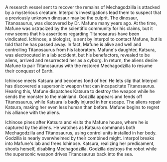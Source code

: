 A research vessel sent to recover the remains of Mechagodzilla is attacked by a mysterious creature. Interpol's investigations lead them to suspect that a previously unknown dinosaur may be the culprit. The dinosaur, Titanosaurus, was discovered by Dr. Mafune many years ago. At the time, Mafune was ostracized by the scientific community for his claims, but it now seems that his assertions regarding Titanosaurus have been vindicated. Ichinose, a biologist, is sent by Interpol to contact Mafune, but is told that he has passed away. In fact, Mafune is alive and well and controlling Titanosaurus from his laboratory. Mafune's daughter, Katsura, was electrocuted in a lab accident, but his benefactors, revealed to be aliens, arrived and resurrected her as a cyborg. In return, the aliens desire Mafune to pair Titanosaurus with the restored Mechagodzilla to resume their conquest of Earth.

Ichinose meets Katsura and becomes fond of her. He lets slip that Interpol has discovered a supersonic weapon that can incapacitate Titanosaurus. Hearing this, Mafune dispatches Katsura to destroy the weapon while he sends the monster to the mainland. Godzilla appears and fends off Titanosaurus, while Katsura is badly injured in her escape. The aliens repair Katsura, making her even less human than before. Mafune begins to regret his alliance with the aliens.

Ichinose pines after Katsura and visits the Mafune house, where he is captured by the aliens. He watches as Katsura commands both Mechagodzilla and Titanosaurus, using control units installed in her body. Godzilla is nearly overwhelmed by their combined might. Interpol breaks into Mafune's lab and frees Ichinose. Katsura, realizing her predicament, shoots herself, disabling Mechagodzilla. Godzilla destroys the robot while the supersonic weapon drives Titanosaurus back into the sea.